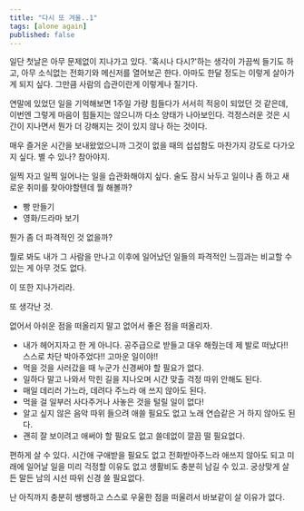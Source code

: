 ```yaml
---
title: "다시 또 겨울..1"
tags: [alone again]
published: false
---
```


일단 첫날은 아무 문제없이 지나가고 있다. '혹시나 다시?'하는 생각이 가끔씩 들기도 하고, 아무 소식없는 전화기와 메신저를 열어보곤 한다. 아마도 한달 정도는 이렇게 살아가게 되지 싶다. 그만큼 사람의 습관이란게 이렇게나 질기다.

연말에 있었던 일을 기억해보면 1주일 가량 힘들다가 서서히 적응이 되었던 것 같은데, 이번엔 그렇게 마음이 힘들지는 않으니까 다소 양태가 나아보인다. 걱정스러운 것은 시간이 지나면서 뭔가 더 강해지는 것이 있지 않나 하는 것이다. 

매우 즐거운 시간을 보내왔었으니까 그것이 없을 때의 섭섭함도 마찬가지 강도로 다가오지 싶다. 별 수 있나? 참아야지.

일찍 자고 일찍 일어나는 일을 습관화해야지 싶다. 술도 잠시 놔두고 일이나 좀 하고 새로운 취미를 찾아야할텐데 뭘 해볼까?

- 빵 만들기
- 영화/드라마 보기

뭔가 좀 더 파격적인 것 없을까?

뭘로 봐도 내가 그 사람을 만나고 이후에 일어났던 일들의 파격적인 느낌과는 비교할 수 있는 게 아무 것도 없다. 

이 또한 지나가리라.

또 생각난 것.

없어서 아쉬운 점을 떠올리지 말고 없어서 좋은 점을 떠올리자.

- 내가 헤어지자고 한 게 아니다. 공주급으로 받들고 대우 해줬는데 제 발로 떠났다!! 스스로 차단 박아주었다!! 고마운 일이야!!
- 먹을 것을 사러갔을 때 누군가 신경써야 할 필요가 없다.
- 일하다 말고 나와서 막힌 길을 지나오며 시간 맞출 걱정 따위 안해도 된다.
- 매일 데리러 가느라, 데려다 주느라 애 쓰지 않아도 된다.
- 먹을 걸 일부러 사다주거나 사놓은 것을 털릴 일이 없다!
- 알고 싶지 않은 음악 따위 들으려 애쓸 필요도 없고 노래 연습같은 거 하지 않아도 된다.
- 괜히 잘 보이려고 애써야 할 필요도 없고 쓸데없이 깔끔 떨 필요없다.

편하게 살 수 있다. 시간애 구애받을 필요도 없고 전화받아주느라 애쓰지 않아도 되고 미래에 일어날 일을 미리 걱정할 이유도 없고 생활비도 충분히 남길 수 있고. 궁상맞게 살든 말든 남의 시선 따위 신경 쓸 필요없다.

난 아직까지 충분히 쌩쌩하고 스스로 우울한 점을 떠울려서 바보같이 살 이유가 없다.